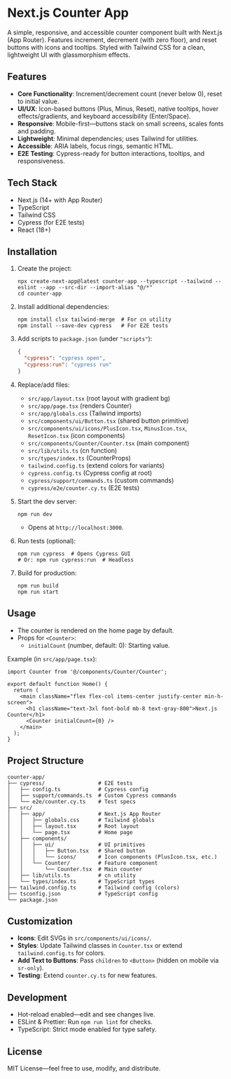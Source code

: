 # Next.js Counter App

A simple, responsive, and accessible counter component built with Next.js (App Router). Features increment, decrement (with zero floor), and reset buttons with icons and tooltips. Styled with Tailwind CSS for a clean, lightweight UI with glassmorphism effects.

## Features
- **Core Functionality**: Increment/decrement count (never below 0), reset to initial value.
- **UI/UX**: Icon-based buttons (Plus, Minus, Reset), native tooltips, hover effects/gradients, and keyboard accessibility (Enter/Space).
- **Responsive**: Mobile-first—buttons stack on small screens, scales fonts and padding.
- **Lightweight**: Minimal dependencies; uses Tailwind for utilities.
- **Accessible**: ARIA labels, focus rings, semantic HTML.
- **E2E Testing**: Cypress-ready for button interactions, tooltips, and responsiveness.

## Tech Stack
- Next.js (14+ with App Router)
- TypeScript
- Tailwind CSS
- Cypress (for E2E tests)
- React (18+)

## Installation
1. Create the project:
   ```
   npx create-next-app@latest counter-app --typescript --tailwind --eslint --app --src-dir --import-alias "@/*"
   cd counter-app
   ```

2. Install additional dependencies:
   ```
   npm install clsx tailwind-merge  # For cn utility
   npm install --save-dev cypress   # For E2E tests
   ```

3. Add scripts to `package.json` (under `"scripts"`):
   ```json
   {
     "cypress": "cypress open",
     "cypress:run": "cypress run"
   }
   ```

4. Replace/add files:
   - `src/app/layout.tsx` (root layout with gradient bg)
   - `src/app/page.tsx` (renders Counter)
   - `src/app/globals.css` (Tailwind imports)
   - `src/components/ui/Button.tsx` (shared button primitive)
   - `src/components/ui/icons/PlusIcon.tsx`, `MinusIcon.tsx`, `ResetIcon.tsx` (icon components)
   - `src/components/Counter/Counter.tsx` (main component)
   - `src/lib/utils.ts` (cn function)
   - `src/types/index.ts` (CounterProps)
   - `tailwind.config.ts` (extend colors for variants)
   - `cypress.config.ts` (Cypress config at root)
   - `cypress/support/commands.ts` (custom commands)
   - `cypress/e2e/counter.cy.ts` (E2E tests)

5. Start the dev server:
   ```
   npm run dev
   ```
   - Opens at `http://localhost:3000`.

6. Run tests (optional):
   ```
   npm run cypress  # Opens Cypress GUI
   # Or: npm run cypress:run  # Headless
   ```

7. Build for production:
   ```
   npm run build
   npm run start
   ```

## Usage
- The counter is rendered on the home page by default.
- Props for `<Counter>`:
  - `initialCount` (number, default: 0): Starting value.

Example (in `src/app/page.tsx`):
```tsx
import Counter from '@/components/Counter/Counter';

export default function Home() {
  return (
    <main className="flex flex-col items-center justify-center min-h-screen">
      <h1 className="text-3xl font-bold mb-8 text-gray-800">Next.js Counter</h1>
      <Counter initialCount={0} />
    </main>
  );
}
```

## Project Structure
```
counter-app/
├── cypress/                 # E2E tests
│   ├── config.ts            # Cypress config
│   ├── support/commands.ts  # Custom Cypress commands
│   └── e2e/counter.cy.ts    # Test specs
├── src/
│   ├── app/                 # Next.js App Router
│   │   ├── globals.css      # Tailwind globals
│   │   ├── layout.tsx       # Root layout
│   │   └── page.tsx         # Home page
│   ├── components/
│   │   ├── ui/              # UI primitives
│   │   │   ├── Button.tsx   # Shared button
│   │   │   └── icons/       # Icon components (PlusIcon.tsx, etc.)
│   │   └── Counter/         # Feature component
│   │       └── Counter.tsx  # Main counter
│   ├── lib/utils.ts         # cn utility
│   └── types/index.ts       # TypeScript types
├── tailwind.config.ts       # Tailwind config (colors)
├── tsconfig.json            # TypeScript config
└── package.json
```

## Customization
- **Icons**: Edit SVGs in `src/components/ui/icons/`.
- **Styles**: Update Tailwind classes in `Counter.tsx` or extend `tailwind.config.ts` for colors.
- **Add Text to Buttons**: Pass `children` to `<Button>` (hidden on mobile via `sr-only`).
- **Testing**: Extend `counter.cy.ts` for new features.

## Development
- Hot-reload enabled—edit and see changes live.
- ESLint & Prettier: Run `npm run lint` for checks.
- TypeScript: Strict mode enabled for type safety.

## License
MIT License—feel free to use, modify, and distribute.
